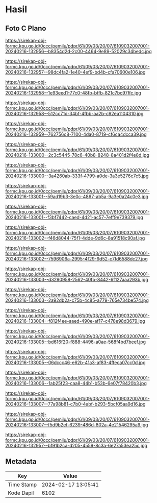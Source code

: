 # Hasil

## Foto C Plano

https://sirekap-obj-formc.kpu.go.id/0ccc/pemilu/pdpr/61/09/03/20/07/6109032007001-20240216-132956--b8354d2d-2c00-4464-9e89-52029c34bedc.jpg

https://sirekap-obj-formc.kpu.go.id/0ccc/pemilu/pdpr/61/09/03/20/07/6109032007001-20240216-132957--98dc4fa2-1e40-4ef9-bd4b-cfa70600e106.jpg

https://sirekap-obj-formc.kpu.go.id/0ccc/pemilu/pdpr/61/09/03/20/07/6109032007001-20240216-132958--1e93eed1-77c0-48fb-bffb-821c7bc97ffc.jpg

https://sirekap-obj-formc.kpu.go.id/0ccc/pemilu/pdpr/61/09/03/20/07/6109032007001-20240216-132958--512cc71d-34bf-4fbb-aa2b-c92ea1104310.jpg

https://sirekap-obj-formc.kpu.go.id/0ccc/pemilu/pdpr/61/09/03/20/07/6109032007001-20240216-132959--762756c8-7100-4da0-8719-cf6ca4dcca39.jpg

https://sirekap-obj-formc.kpu.go.id/0ccc/pemilu/pdpr/61/09/03/20/07/6109032007001-20240216-133000--2c3c5445-78c6-40b8-8248-8a401d2f4e8d.jpg

https://sirekap-obj-formc.kpu.go.id/0ccc/pemilu/pdpr/61/09/03/20/07/6109032007001-20240216-133000--3a4260ab-333f-4799-a0de-3a3e5276c7c5.jpg

https://sirekap-obj-formc.kpu.go.id/0ccc/pemilu/pdpr/61/09/03/20/07/6109032007001-20240216-133001--59ad19b3-3e0c-4867-ab5a-9a3e0a24c0e3.jpg

https://sirekap-obj-formc.kpu.go.id/0ccc/pemilu/pdpr/61/09/03/20/07/6109032007001-20240216-133001--f3bf7442-caed-4d21-ac57-7eff9e739379.jpg

https://sirekap-obj-formc.kpu.go.id/0ccc/pemilu/pdpr/61/09/03/20/07/6109032007001-20240216-133002--f46d8044-75f1-4dde-9d6c-8a91518c90af.jpg

https://sirekap-obj-formc.kpu.go.id/0ccc/pemilu/pdpr/61/09/03/20/07/6109032007001-20240216-133002--7596906a-2995-4f29-9d52-c7fd6588dc27.jpg

https://sirekap-obj-formc.kpu.go.id/0ccc/pemilu/pdpr/61/09/03/20/07/6109032007001-20240216-133003--d3290958-2562-40fb-8442-6f127aaa293b.jpg

https://sirekap-obj-formc.kpu.go.id/0ccc/pemilu/pdpr/61/09/03/20/07/6109032007001-20240216-133003--2a92db2a-c75b-4c85-a779-765e734be574.jpg

https://sirekap-obj-formc.kpu.go.id/0ccc/pemilu/pdpr/61/09/03/20/07/6109032007001-20240216-133004--f812f4ee-aaed-490e-af17-c478e98d3679.jpg

https://sirekap-obj-formc.kpu.go.id/0ccc/pemilu/pdpr/61/09/03/20/07/6109032007001-20240216-133005--bd616f20-f888-4496-a0ae-568f4bd7beef.jpg

https://sirekap-obj-formc.kpu.go.id/0ccc/pemilu/pdpr/61/09/03/20/07/6109032007001-20240216-133005--06dccc46-e62b-41a3-af83-4ffeca07cc0d.jpg

https://sirekap-obj-formc.kpu.go.id/0ccc/pemilu/pdpr/61/09/03/20/07/6109032007001-20240216-133006--1ab25f23-caa8-44b1-b53b-6e07f78420b3.jpg

https://sirekap-obj-formc.kpu.go.id/0ccc/pemilu/pdpr/61/09/03/20/07/6109032007001-20240216-133007--77a98b81-c7b0-4abf-b293-5bcf05aa9d16.jpg

https://sirekap-obj-formc.kpu.go.id/0ccc/pemilu/pdpr/61/09/03/20/07/6109032007001-20240216-133007--f5d9b2ef-6239-486d-802a-4e21546295a9.jpg

https://sirekap-obj-formc.kpu.go.id/0ccc/pemilu/pdpr/61/09/03/20/07/6109032007001-20240216-132957--bf91b2ca-d205-4559-8c3a-6e27a53ea25c.jpg


## Metadata

| Key        | Value               |
| ---------- | ------------------- |
| Time Stamp | 2024-02-17 13:05:41 |
| Kode Dapil | 6102                |



